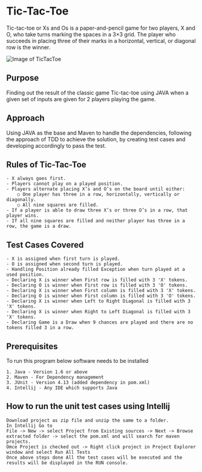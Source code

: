 # Tic-Tac-Toe

Tic-tac-toe or Xs and Os is a paper-and-pencil game for two players, X and O, who take turns marking the spaces in a 3×3 grid. The player who succeeds in placing three of their marks in a horizontal, vertical, or diagonal row is the winner.

![Image of TicTacToe](https://static-s.aa-cdn.net/img/ios/391030527/aeee21c8d4eb63a6a927173fdf5333c2?v=1)


## Purpose

Finding out the result of the classic game Tic-tac-toe using JAVA when a given set of inputs are given for 2 players playing the game.

## Approach

Using JAVA as the base and  Maven to handle the dependencies, following the approach of TDD to achieve the solution, by creating test cases and developing accordingly to pass the test.

## Rules of Tic-Tac-Toe

    - X always goes first.
	- Players cannot play on a played position.
	- Players alternate placing X’s and O’s on the board until either:
      	○ One player has three in a row, horizontally, vertically or diagonally.
      	○ All nine squares are filled.
	- If a player is able to draw three X’s or three O’s in a row, that player wins.
	- If all nine squares are filled and neither player has three in a row, the game is a draw.
	
## Test Cases Covered

    - X is assigned when first turn is played.
	- O is assigned when second turn is played.
	- Handling Position already filled Exception when turn played at a used position. 
	- Declaring X is winner when First row is filled with 3 'X' tokens.
	- Declaring O is winner when First row is filled with 3 'O' tokens.
	- Declaring X is winner when First column is filled with 3 'X' tokens.
	- Declaring O is winner when First column is filled with 3 'O' tokens.
	- Declaring X is winner when Left to Right Diagonal is filled with 3 'X' tokens.
	- Declaring X is winner when Right to Left Diagonal is filled with 3 'X' tokens.
	- Declaring Game is a Draw when 9 chances are played and there are no tokens filled 3 in a row.
	
## Prerequisites

To run this program below software needs to be installed

    1. Java - Version 1.6 or above
    2. Maven - For Dependency management
    3. JUnit - Version 4.13 (added dependency in pom.xml)
    4. Intellij - Any IDE which supports Java
    
## How to run the unit test cases using Intellij

    Download project as zip file and unzip the same to a folder. 
    In Intellij Go to 
    File -> New -> select Project from Existing sources -> Next -> Browse extracted folder -> select the pom.xml and will search for maven projects.
    Omce Project is checked out -> Right click project in Project Explorer window and select Run All Tests
    Once above steps done All the test cases will be executed and the results will be displayed in the RUN console.